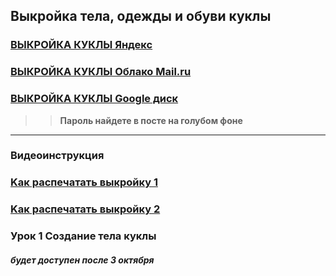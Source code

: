## Выкройка тела, одежды и обуви куклы 
 
### [ВЫКРОЙКА КУКЛЫ Яндекс](https://yadi.sk/d/0OMxmv8JxOMUQA)
 
### [ВЫКРОЙКА КУКЛЫ Облако Mail.ru](https://cloud.mail.ru/public/2CHK/4GRXeyvLG)
 
### [ВЫКРОЙКА КУКЛЫ Google диск](https://drive.google.com/file/d/1C8IMdlms3mbIGPbxlmFS5ULkajvtfETZ/view?usp=sharing)
 
>>__Пароль найдете в посте на голубом фоне__
_____________________
 
### Видеоинструкция

### [Kак распечатать выкройку 1](https://youtu.be/-pD-CA23ALA)
### [Kак распечатать выкройку 2](https://youtu.be/w7LxMWOIVJg)
 
 

### Урок 1 Создание тела куклы
##### будет доступен после 3 октября

 
